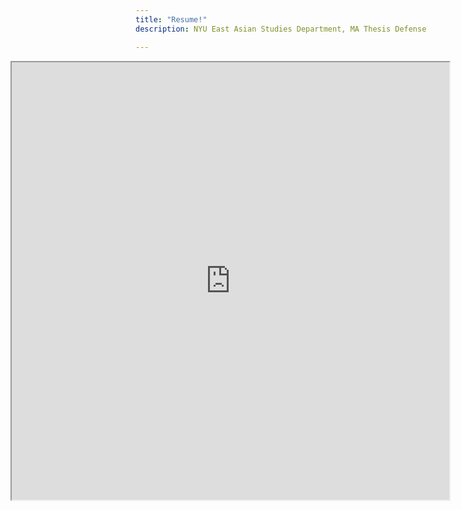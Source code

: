 ```yaml
---
title: "Resume!"
description: NYU East Asian Studies Department, MA Thesis Defense

---
```


<iframe src="https://docs.google.com/file/d/0B8aGkJVsdqiJamVpUnJ1TDlFbFU/preview" width="700" height="700" align="right"></iframe>
